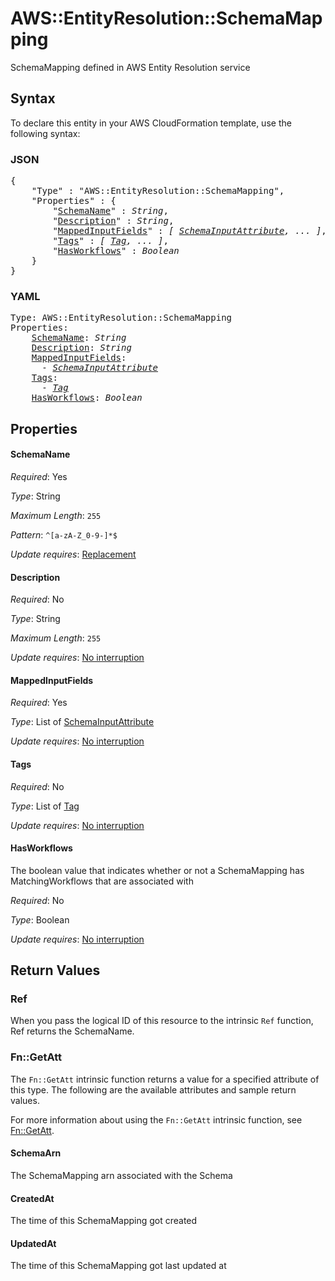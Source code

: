 # AWS::EntityResolution::SchemaMapping

SchemaMapping defined in AWS Entity Resolution service

## Syntax

To declare this entity in your AWS CloudFormation template, use the following syntax:

### JSON

<pre>
{
    "Type" : "AWS::EntityResolution::SchemaMapping",
    "Properties" : {
        "<a href="#schemaname" title="SchemaName">SchemaName</a>" : <i>String</i>,
        "<a href="#description" title="Description">Description</a>" : <i>String</i>,
        "<a href="#mappedinputfields" title="MappedInputFields">MappedInputFields</a>" : <i>[ <a href="schemainputattribute.md">SchemaInputAttribute</a>, ... ]</i>,
        "<a href="#tags" title="Tags">Tags</a>" : <i>[ <a href="tag.md">Tag</a>, ... ]</i>,
        "<a href="#hasworkflows" title="HasWorkflows">HasWorkflows</a>" : <i>Boolean</i>
    }
}
</pre>

### YAML

<pre>
Type: AWS::EntityResolution::SchemaMapping
Properties:
    <a href="#schemaname" title="SchemaName">SchemaName</a>: <i>String</i>
    <a href="#description" title="Description">Description</a>: <i>String</i>
    <a href="#mappedinputfields" title="MappedInputFields">MappedInputFields</a>: <i>
      - <a href="schemainputattribute.md">SchemaInputAttribute</a></i>
    <a href="#tags" title="Tags">Tags</a>: <i>
      - <a href="tag.md">Tag</a></i>
    <a href="#hasworkflows" title="HasWorkflows">HasWorkflows</a>: <i>Boolean</i>
</pre>

## Properties

#### SchemaName

_Required_: Yes

_Type_: String

_Maximum Length_: <code>255</code>

_Pattern_: <code>^[a-zA-Z_0-9-]*$</code>

_Update requires_: [Replacement](https://docs.aws.amazon.com/AWSCloudFormation/latest/UserGuide/using-cfn-updating-stacks-update-behaviors.html#update-replacement)

#### Description

_Required_: No

_Type_: String

_Maximum Length_: <code>255</code>

_Update requires_: [No interruption](https://docs.aws.amazon.com/AWSCloudFormation/latest/UserGuide/using-cfn-updating-stacks-update-behaviors.html#update-no-interrupt)

#### MappedInputFields

_Required_: Yes

_Type_: List of <a href="schemainputattribute.md">SchemaInputAttribute</a>

_Update requires_: [No interruption](https://docs.aws.amazon.com/AWSCloudFormation/latest/UserGuide/using-cfn-updating-stacks-update-behaviors.html#update-no-interrupt)

#### Tags

_Required_: No

_Type_: List of <a href="tag.md">Tag</a>

_Update requires_: [No interruption](https://docs.aws.amazon.com/AWSCloudFormation/latest/UserGuide/using-cfn-updating-stacks-update-behaviors.html#update-no-interrupt)

#### HasWorkflows

The boolean value that indicates whether or not a SchemaMapping has MatchingWorkflows that are associated with

_Required_: No

_Type_: Boolean

_Update requires_: [No interruption](https://docs.aws.amazon.com/AWSCloudFormation/latest/UserGuide/using-cfn-updating-stacks-update-behaviors.html#update-no-interrupt)

## Return Values

### Ref

When you pass the logical ID of this resource to the intrinsic `Ref` function, Ref returns the SchemaName.

### Fn::GetAtt

The `Fn::GetAtt` intrinsic function returns a value for a specified attribute of this type. The following are the available attributes and sample return values.

For more information about using the `Fn::GetAtt` intrinsic function, see [Fn::GetAtt](https://docs.aws.amazon.com/AWSCloudFormation/latest/UserGuide/intrinsic-function-reference-getatt.html).

#### SchemaArn

The SchemaMapping arn associated with the Schema

#### CreatedAt

The time of this SchemaMapping got created

#### UpdatedAt

The time of this SchemaMapping got last updated at
